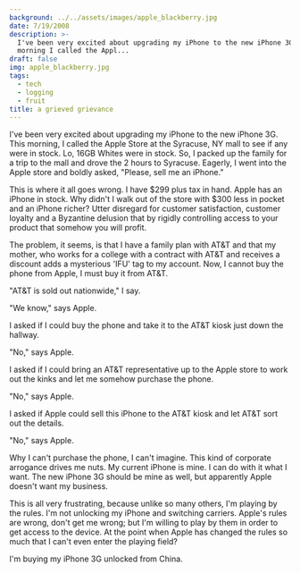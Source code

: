 ```yaml
---
background: ../../assets/images/apple_blackberry.jpg
date: 7/19/2008
description: >-
  I've been very excited about upgrading my iPhone to the new iPhone 3G This
  morning I called the Appl...
draft: false
img: apple_blackberry.jpg
tags:
  - tech
  - logging
  - fruit
title: a grieved grievance
---
```


I've been very excited about upgrading my iPhone to the new iPhone 3G. This morning, I called the Apple Store at the Syracuse, NY mall to see if any were in stock. Lo, 16GB Whites were in stock. So, I packed up the family for a trip to the mall and drove the 2 hours to Syracuse. Eagerly, I went into the Apple store and boldly asked, "Please, sell me an iPhone."

This is where it all goes wrong. I have $299 plus tax in hand. Apple has an iPhone in stock. Why didn't I walk out of the store with $300 less in pocket and an iPhone richer? Utter disregard for customer satisfaction, customer loyalty and a Byzantine delusion that by rigidly controlling access to your product that somehow you will profit.

The problem, it seems, is that I have a family plan with AT&T and that my mother, who works for a college with a contract with AT&T and receives a discount adds a mysterious 'IFU' tag to my account. Now, I cannot buy the phone from Apple, I must buy it from AT&T.

"AT&T is sold out nationwide," I say.

"We know," says Apple.

I asked if I could buy the phone and take it to the AT&T kiosk just down the hallway.

"No," says Apple.

I asked if I could bring an AT&T representative up to the Apple store to work out the kinks and let me somehow purchase the phone.

"No," says Apple.

I asked if Apple could sell this iPhone to the AT&T kiosk and let AT&T sort out the details.

"No," says Apple.

Why I can't purchase the phone, I can't imagine. This kind of corporate arrogance drives me nuts. My current iPhone is mine. I can do with it what I want. The new iPhone 3G should be mine as well, but apparently Apple doesn't want my business.

This is all very frustrating, because unlike so many others, I'm playing by the rules. I'm not unlocking my iPhone and switching carriers. Apple's rules are wrong, don't get me wrong; but I'm willing to play by them in order to get access to the device. At the point when Apple has changed the rules so much that I can't even enter the playing field?

I'm buying my iPhone 3G unlocked from China.
